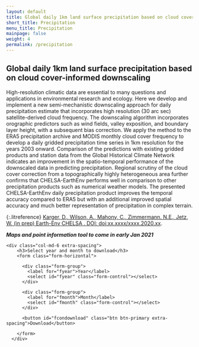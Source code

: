 ```yaml
---
layout: default
title: Global daily 1km land surface precipitation based on cloud cover-informed downscaling
short_title: Precipitation
menu_title: Precipitation
mainpage: false
weight: 4
permalink: /precipitation
---
```


Global daily 1km land surface precipitation based on cloud cover-informed downscaling
-------------------------------

High-resolution climatic data are essential to many questions and applications in 
environmental research and ecology. Here we develop and implement a new semi-mechanistic 
downscaling approach for daily precipitation estimate that incorporates high resolution 
(30 arc sec) satellite-derived cloud frequency. The downscaling algorithm incorporates 
orographic predictors such as wind fields, valley exposition, and boundary layer height, 
with a subsequent bias correction. We apply the method to the ERA5 precipitation archive 
and MODIS monthly cloud cover frequency to develop a daily gridded precipitation time series 
in 1km resolution for the years 2003 onward. Comparison of  the predictions with existing 
gridded products and station data from the Global Historical Climate Network indicates an 
improvement in the spatio-temporal performance of the downscaled data in predicting 
precipitation. Regional scrutiny of the cloud cover correction from a topographically 
highly heterogeneous area further confirms that CHELSA-EarthEnv performs well in 
comparison to other precipitation products such as numerical weather models. The 
presented CHELSA-EarthEnv daily precipitation product improves the temporal accuracy 
compared to ERA5 but with an additional improved spatial accuracy and much better 
representation of precipitation in complex terrain.

{:.litreference}
[Karger, D., Wilson, A., Mahony, C., Zimmermann. N.E., Jetz, W. (in prep) Earth-Env CHELSA . DOI: doi:xx.xxxx/xxxx.2020.xx](http://www.earthenv.org/).

<!--
{::options parse_block_html="true" /}
-->

_**Maps and point information tool to come in early Jan 2021**_


  <div class="col-md-12 extra-spacing">
    
    <div class="col-md-6 extra-spacing">
        <h3>Select year and month to download</h3>
        <form class="form-horizontal">

          <div class="form-group">
            <label for="fyear">Year</label>
            <select id="fyear" class="form-control"></select>
          </div>

          <div class="form-group">
            <label for="fmonth">Month</label>
            <select id="fmonth" class="form-control"></select>
          </div>

          <button id="fcondownload" class="btn btn-primary extra-spacing">Download</button>

        </form>
      </div>    

  </div>
  



<script type="text/javascript">

  var base_url = 'https://data.earthenv.org/precipitation/CHELSA_preccor_land_';

  var minYear = 2003, maxYear = 2016;
  var months = ['January', 'February', 'March','April', 'May', 'June', 'July','August', 'September', 'October','November', 'December'];

  for (var m = 0; m < months.length; m++) {$('<option>', {value: (m+1), text: months[m]}).appendTo("#fmonth"); }
  for (var y = minYear; y <= maxYear; y++) { $('<option>', {value: y, text: y}).appendTo("#fyear");}

  // continuous downloads
  $('#fcondownload').click(function() {
    var fy = $('#fyear').val();
    var fm = $('#fmonth').val();
    var dlurl = base_url + fm.toString().padStart(2, "0") + '_' + fy + '.zip';
    // window.open(dlurl);
    console.log(dlurl);

    return false;
  });
</script>
